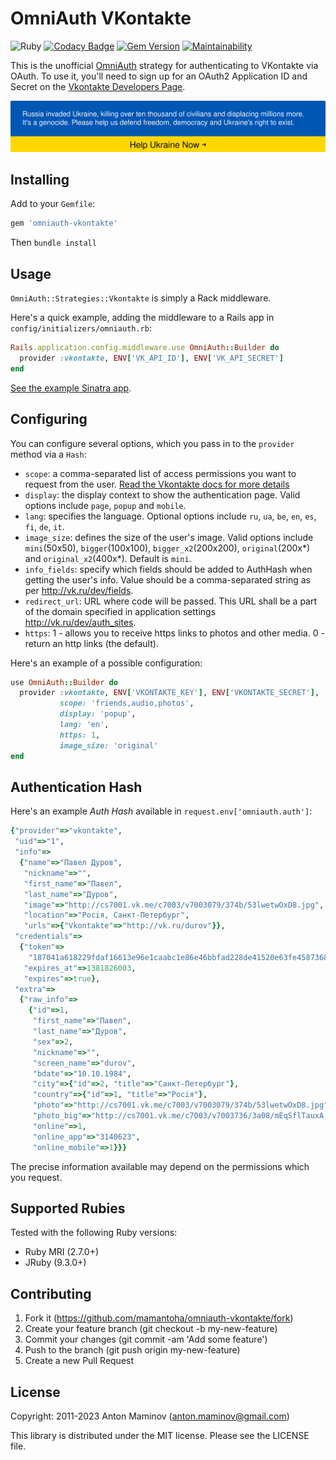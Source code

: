 # OmniAuth VKontakte

![Ruby](https://github.com/mamantoha/omniauth-vkontakte/workflows/Ruby/badge.svg)
[![Codacy Badge](https://api.codacy.com/project/badge/Grade/149c0614deef469faa49e1e8ae384bd3)](https://app.codacy.com/app/mamantoha/omniauth-vkontakte?utm_source=github.com&utm_medium=referral&utm_content=mamantoha/omniauth-vkontakte&utm_campaign=Badge_Grade_Dashboard)
[![Gem Version][rubygems_badge]][rubygems]
[![Maintainability](https://api.codeclimate.com/v1/badges/1ea61cb860f9f6aafb4f/maintainability)](https://codeclimate.com/github/mamantoha/omniauth-vkontakte/maintainability)

This is the unofficial [OmniAuth](https://github.com/intridea/omniauth) strategy for authenticating to VKontakte via OAuth.
To use it, you'll need to sign up for an OAuth2 Application ID and Secret
on the [Vkontakte Developers Page](http://vk.ru/dev).

![SWUbanner](https://raw.githubusercontent.com/vshymanskyy/StandWithUkraine/main/banner2.svg)

## Installing

Add to your `Gemfile`:

```ruby
gem 'omniauth-vkontakte'
```

Then `bundle install`

## Usage

`OmniAuth::Strategies::Vkontakte` is simply a Rack middleware.

Here's a quick example, adding the middleware to a Rails app in `config/initializers/omniauth.rb`:

```ruby
Rails.application.config.middleware.use OmniAuth::Builder do
  provider :vkontakte, ENV['VK_API_ID'], ENV['VK_API_SECRET']
end
```

[See the example Sinatra app](https://github.com/mamantoha/omniauth-vkontakte/blob/master/examples/main.rb).

## Configuring

You can configure several options, which you pass in to the `provider` method via a `Hash`:

* `scope`: a comma-separated list of access permissions you want to request from the user. [Read the Vkontakte docs for more details](http://vk.ru/dev/permissions)
* `display`: the display context to show the authentication page. Valid options include `page`, `popup` and `mobile`.
* `lang`: specifies the language. Optional options include `ru`, `ua`, `be`, `en`, `es`, `fi`, `de`, `it`.
* `image_size`: defines the size of the user's image. Valid options include `mini`(50x50), `bigger`(100x100), `bigger_x2`(200x200), `original`(200x*) and `original_x2`(400x*). Default is `mini`.
* `info_fields`: specify which fields should be added to AuthHash when
  getting the user's info. Value should be a comma-separated string as per http://vk.ru/dev/fields.
* `redirect_url`: URL where code will be passed. This URL shall be a part of the domain specified in application settings http://vk.ru/dev/auth_sites.
* `https`: 1 - allows you to receive https links to photos and other media. 0 - return an http links (the default).

Here's an example of a possible configuration:

```ruby
use OmniAuth::Builder do
  provider :vkontakte, ENV['VKONTAKTE_KEY'], ENV['VKONTAKTE_SECRET'],
           scope: 'friends,audio,photos',
           display: 'popup',
           lang: 'en',
           https: 1,
           image_size: 'original'
end
```

## Authentication Hash

Here's an example *Auth Hash* available in `request.env['omniauth.auth']`:

```ruby
{"provider"=>"vkontakte",
 "uid"=>"1",
 "info"=>
  {"name"=>"Павел Дуров",
   "nickname"=>"",
   "first_name"=>"Павел",
   "last_name"=>"Дуров",
   "image"=>"http://cs7001.vk.me/c7003/v7003079/374b/53lwetwOxD8.jpg",
   "location"=>"Росiя, Санкт-Петербург",
   "urls"=>{"Vkontakte"=>"http://vk.ru/durov"}},
 "credentials"=>
  {"token"=>
    "187041a618229fdaf16613e96e1caabc1e86e46bbfad228de41520e63fe45873684c365a14417289599f3",
   "expires_at"=>1381826003,
   "expires"=>true},
 "extra"=>
  {"raw_info"=>
    {"id"=>1,
     "first_name"=>"Павел",
     "last_name"=>"Дуров",
     "sex"=>2,
     "nickname"=>"",
     "screen_name"=>"durov",
     "bdate"=>"10.10.1984",
     "city"=>{"id"=>2, "title"=>"Санкт-Петербург"},
     "country"=>{"id"=>1, "title"=>"Росiя"},
     "photo"=>"http://cs7001.vk.me/c7003/v7003079/374b/53lwetwOxD8.jpg",
     "photo_big"=>"http://cs7001.vk.me/c7003/v7003736/3a08/mEqSflTauxA.jpg",
     "online"=>1,
     "online_app"=>"3140623",
     "online_mobile"=>1}}}
```

The precise information available may depend on the permissions which you request.

## Supported Rubies

Tested with the following Ruby versions:

- Ruby MRI (2.7.0+)
- JRuby (9.3.0+)

## Contributing

1. Fork it (<https://github.com/mamantoha/omniauth-vkontakte/fork>)
2. Create your feature branch (git checkout -b my-new-feature)
3. Commit your changes (git commit -am 'Add some feature')
4. Push to the branch (git push origin my-new-feature)
5. Create a new Pull Request

## License

Copyright: 2011-2023 Anton Maminov (anton.maminov@gmail.com)

This library is distributed under the MIT license. Please see the LICENSE file.

[rubygems_badge]: http://img.shields.io/gem/v/omniauth-vkontakte.svg?style=flat
[rubygems]: http://rubygems.org/gems/omniauth-vkontakte
